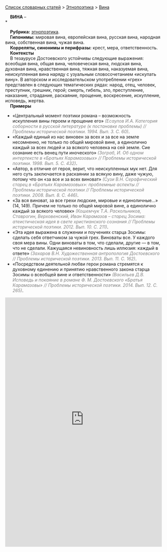 <style>
st { color: Gray;
  font-style: italic;}
</style>

[Список словарных статей](https://thesaurus-dostoevsky.github.io/Thesaurus/) > [Этнопоэтика](ethnopoe.md) > [Вина](вина.md) 

&nbsp;&nbsp;&nbsp;&nbsp;**ВИНА** –   
* 

&nbsp;&nbsp;&nbsp;&nbsp;**Рубрика:** [этнопоэтика](ethnopoe.md).  
&nbsp;&nbsp;&nbsp;&nbsp;**Гипонимы:** мировая вина, европейская вина, русская вина, народная вина, собственная вина, чужая вина.  
&nbsp;&nbsp;&nbsp;&nbsp;**Корреляты, синонимы и перифразы:** крест, мера, ответственность.  
&nbsp;&nbsp;&nbsp;&nbsp;**Контексты**  
&nbsp;&nbsp;&nbsp;&nbsp;В тезаурусе Достоевского устойчивы следующие выражения: всеобщая вина, общая вина, человеческая вина, людская вина, духовная вина, нравственная вина, тяжкая  вина, наказуемая вина, неискупленная вина наряду с узуальным словосочетанием «искупать вину». В авторском и исследовательском употреблении «грех» представлен в следующих тематических рядах:  народ, отец, человек, преступник, грешник, герой; смерть, гибель, зло, преступление, наказание, страдание, раскаяние, прощение, воскресение, искупление, исповедь, жертва.  
&nbsp;&nbsp;&nbsp;&nbsp;**Примеры**  
* «Центральный момент поэтики романа – возможность искупления вины героем и прощение его» <st>(Есаулов И.А. Категория соборности в русской литературе (к постановке проблемы) // Проблемы исторической поэтики. 1994. Вып. 3. С. 60)</st>.
* «Каждый единый из нас виновен за всех и за все на земле несомненно, не только по общей мировой вине, а единолично каждый за всех людей и за всякого человека на сей земле. Сие сознание есть венец пути иноческого» <st>(Зограб, И. Об одном интертексте в «Братьях Карамазовых» // Проблемы исторической поэтики. 1998. Вып. 5. С. 432)</st>.
* «Автор, в отличие от героя, верит, что неискупленных мук нет. Для него суть заключается в раскаянии за всякую вину, даже чужую, потому что он «за все и за всех виноват» <st>(Сузи В.Н. Серафический старец в «Братьях Карамазовых»: проблемные аспекты // Проблемы исторической поэтики // Проблемы исторической поэтики.  2008. Вып. 8. С. 446)</st>.
* «За вся виноват, за все грехи людские, мировые и единоличные…» (14, 149). Причем не только по общей мировой вине, а единолично каждый за всякого человек» <st>(Кошемчук Т.А. Раскольников, Ставрогин, Верховенский, Иван Карамазов – старец Зосима: атеистическая идея в свете христианского сознания // Проблемы исторической поэтики. 2012. Вып. 10. С. 211)</st>.
* «Эта идея выражена в служении и поучениях старца Зосимы: сделать себя ответчиком за чужой грех. Виноваты все. У каждого своя мера вины. Одни виноваты в том, что сделали, другие — в том, что не сделали. Кажущаяся невиновность лишь иллюзия: каждый в ответе» <st>(Захаров В.Н. Художественная антропология Достоевского // Проблемы исторической поэтики.  2013. Вып. 11. С. 162)</st>.
* «Посредством деятельной любви герои романа стремятся к духовному единению и принятию нравственного закона старца Зосимы о всеобщей вине и ответственности» <st>(Васильев Д.В. Исповедь и покаяние в романе Ф. М. Достоевского «Братья Карамазовы» // Проблемы исторической поэтики. 2014. Вып. 12. С. 265)</st>.

<iframe src="https://thesaurus-dostoevsky.github.io/nk/вина.html" style="border:0px;width:100%;height:800px" allowfullscreen="true" webkitallowfullscreen="true" mozallowfullscreen="true">
